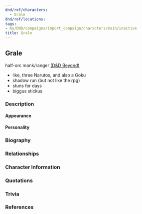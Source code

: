 ```yaml
---
dnd/ref/characters:
  - Grale
dnd/ref/locations:
tags:
- my/DND/campaigns/import_campaign/characters/main/inactive
title: Grale
---
```


## Grale

half-orc monk/ranger
[(D&D Beyond)](https://ddb.ac/characters/9011212/L4EhKS)

- like, three Narutos, and also a Goku
- shadow run (but not like the rpg)
- stuns for days
- biggus stickus

### Description

#### Appearance

#### Personality

### Biography

### Relationships

### Character Information

### Quotations

### Trivia

### References
